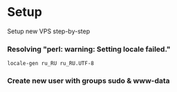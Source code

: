 # Setup
Setup new VPS step-by-step

### Resolving "perl: warning: Setting locale failed."
```shell
locale-gen ru_RU ru_RU.UTF-8
```

### Create new user with groups sudo & www-data

